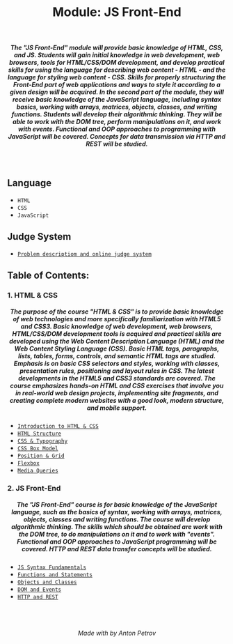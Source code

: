 <h1 align="center">
Module: JS Front-End
</h1>

<br/>

<h5 align="center">
The "JS Front-End" module will provide basic knowledge of HTML, CSS, and JS. Students will gain initial knowledge in web development, web browsers, tools for HTML/CSS/DOM development, and develop practical skills for using the language for describing web content - HTML - and the language for styling web content - CSS. Skills for properly structuring the Front-End part of web applications and ways to style it according to a given design will be acquired. In the second part of the module, they will receive basic knowledge of the JavaScript language, including syntax basics, working with arrays, matrices, objects, classes, and writing functions. Students will develop their algorithmic thinking. They will be able to work with the DOM tree, perform manipulations on it, and work with events. Functional and OOP approaches to programming with JavaScript will be covered. Concepts for data transmission via HTTP and REST will be studied.
</h5>



<br/>

## Language

- `HTML`
- `CSS`
- `JavaScript`

## Judge System

- [`Problem descriptiom and online judge system`](https://judge.softuni.org/Contests/#!/List/ByCategory/379/JS-Front-End)

## Table of Contents:

### 1. HTML & CSS

<h5 align="center">The purpose of the course "HTML & CSS" is to provide basic knowledge of web technologies and more specifically familiarization with HTML5 and CSS3. Basic knowledge of web development, web browsers, HTML/CSS/DOM development tools is acquired and practical skills are developed using the Web Content Description Language (HTML) and the Web Content Styling Language (CSS). Basic HTML tags, paragraphs, lists, tables, forms, controls, and semantic HTML tags are studied. Emphasis is on basic CSS selectors and styles, working with classes, presentation rules, positioning and layout rules in CSS. The latest developments in the HTML5 and CSS3 standards are covered. The course emphasizes hands-on HTML and CSS exercises that involve you in real-world web design projects, implementing site fragments, and creating complete modern websites with a good look, modern structure, and mobile support.
</h5>

- [`Introduction to HTML & CSS`](https://github.com/tonytech83/JS-Front-End/tree/main/01_HTML_CSS/01_Introduction_to_HTML_%26_CSS)
- [`HTML Structure`](https://github.com/tonytech83/JS-Front-End/tree/main/01_HTML_CSS/02_HTML_Structure)
- [`CSS & Typography`](https://github.com/tonytech83/JS-Front-End/tree/main/01_HTML_CSS/03_CSS_%26_Typography)
- [`CSS Box Model`](https://github.com/tonytech83/JS-Front-End/tree/main/01_HTML_CSS/04_CSS_Box_Model)
- [`Position & Grid`](https://github.com/tonytech83/JS-Front-End/tree/main/01_HTML_CSS/06_Position_and_Grid)
- [`Flexbox`](https://github.com/tonytech83/JS-Front-End/tree/main/01_HTML_CSS/05_Flexbox)
- [`Media Queries`](https://github.com/tonytech83/JS-Front-End/tree/main/01_HTML_CSS/07_Media_Queries)

### 2. JS Front-End

<h5 align="center">
The "JS Front-End" course is for basic knowledge of the JavaScript language, such as the basics of syntax, working with arrays, matrices, objects, classes and writing functions. The course will develop algorithmic thinking. The skills which should be obtained are work with the DOM tree, to do manipulations on it and to work with "events". Functional and OOP approaches to JavaScript programming will be covered. HTTP and REST data transfer concepts will be studied.
</h5>

- [`JS Syntax Fundamentals`](https://github.com/tonytech83/JS-Front-End/tree/main/02_JS_Front_End/01_JS_Syntax_Fundamentals)
- [`Functions and Statements`](https://github.com/tonytech83/JS-Front-End/tree/main/02_JS_Front_End/02_Functions_and_Statements)
- [`Objects and Classes`](https://github.com/tonytech83/JS-Front-End/tree/main/02_JS_Front_End/03_Objects_and_Classes)
- [`DOM and Events`](https://github.com/tonytech83/JS-Front-End/tree/main/02_JS_Front_End/04_DOM_and_Events)
- [`HTTP and REST`](https://github.com/tonytech83/JS-Front-End/tree/main/02_JS_Front_End/05_HTTP_and_REST)

<br/>
<br/>

<h6 align="center"> Made with by Anton Petrov </h6>
